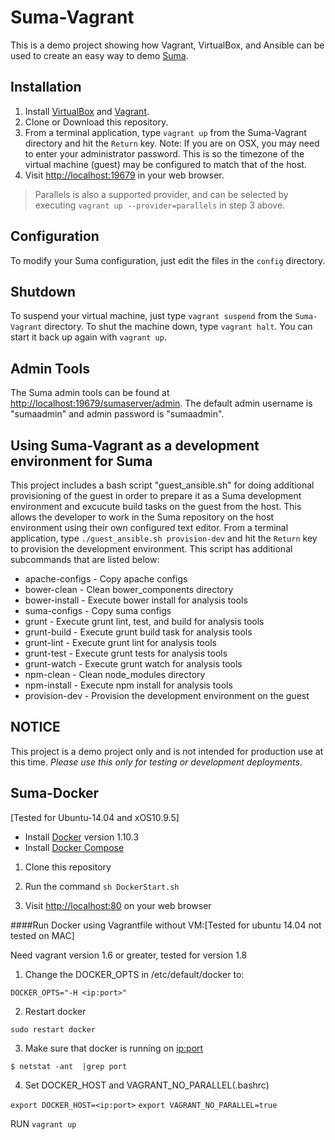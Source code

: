 # Suma-Vagrant

This is a demo project showing how Vagrant, VirtualBox, and Ansible can be used to create an easy way to demo [Suma](https://github.com/cazzerson/Suma).

## Installation

1. Install [VirtualBox](https://www.virtualbox.org/wiki/Downloads) and [Vagrant](https://www.vagrantup.com/downloads.html).
2. Clone or Download this repository.
3. From a terminal application, type `vagrant up` from the Suma-Vagrant directory and hit the `Return` key. Note: If you are on OSX, you may need to enter your administrator password. This is so the timezone of the virtual machine (guest) may be configured to match that of the host.
4. Visit [http://localhost:19679](http://localhost:19679) in your web browser.

> Parallels is also a supported provider, and can be selected
by executing `vagrant up --provider=parallels` in step 3 above.

## Configuration

To modify your Suma configuration, just edit the files in the `config` directory.

## Shutdown

To suspend your virtual machine, just type `vagrant suspend` from the `Suma-Vagrant` directory. To shut the machine down, type `vagrant halt`. You can start it back up again with `vagrant up`.

## Admin Tools

The Suma admin tools can be found at [http://localhost:19679/sumaserver/admin](http://localhost:19679/sumaserver/admin). The default admin username is "sumaadmin" and admin password is "sumaadmin".

## Using Suma-Vagrant as a development environment for Suma

This project includes a bash script "guest_ansible.sh" for doing additional provisioning of the guest in order to prepare it as a Suma development environment and excucute build tasks on the guest from the host. This allows the developer to work in the Suma repository on the host environment using their own configured text editor. From a terminal application, type `./guest_ansible.sh provision-dev` and hit the `Return` key to provision the development environment. This script has additional subcommands that are listed below:

  * apache-configs - Copy apache configs
  * bower-clean    - Clean bower_components directory
  * bower-install  - Execute bower install for analysis tools
  * suma-configs   - Copy suma configs
  * grunt          - Execute grunt lint, test, and build for analysis tools
  * grunt-build    - Execute grunt build task for analysis tools
  * grunt-lint     - Execute grunt lint for analysis tools
  * grunt-test     - Execute grunt tests for analysis tools
  * grunt-watch    - Execute grunt watch for analysis tools
  * npm-clean      - Clean node_modules directory
  * npm-install    - Execute npm install for analysis tools
  * provision-dev  - Provision the development environment on the guest

## NOTICE

This project is a demo project only and is not intended for production use at this time. *Please use this only for testing or development deployments*.

## Suma-Docker

[Tested for Ubuntu-14.04 and xOS10.9.5]

 - Install [Docker](https://docs.docker.com/engine/installation/) version 1.10.3
 - Install [Docker Compose](https://docs.docker.com/compose/install/)

 1) Clone this repository
 
 2) Run the command `sh DockerStart.sh`
 
 3) Visit [http://localhost:80](http://localhost:80) on your web browser
 
####Run Docker using Vagrantfile without VM:[Tested for ubuntu 14.04 not tested on MAC]

Need vagrant version 1.6 or greater, tested for version 1.8
 
1) Change the DOCKER_OPTS in /etc/default/docker to:

 ` DOCKER_OPTS="-H <ip:port>" `

 2) Restart docker
 
 ` sudo restart docker `

 3) Make sure that docker is running on <ip:port> 
 
 ` $ netstat -ant  |grep port `
 
 4) Set DOCKER_HOST and VAGRANT_NO_PARALLEL(.bashrc)
 
 ` export DOCKER_HOST=<ip:port> `
 ` export VAGRANT_NO_PARALLEL=true `
       
 RUN
 `vagrant up`
 

